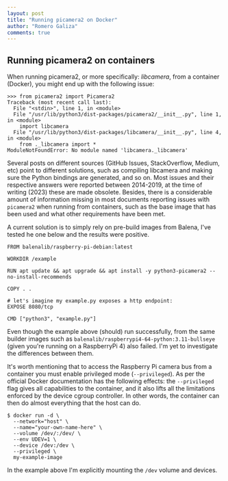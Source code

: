 ```yaml
---
layout: post
title: "Running picamera2 on Docker"
author: "Romero Galiza"
comments: true
---
```


## Running picamera2 on containers


When running picamera2, or more specifically: *libcamera*, from a container (Docker), you might end up with the following issue:

```
>>> from picamera2 import Picamera2
Traceback (most recent call last):
  File "<stdin>", line 1, in <module>
  File "/usr/lib/python3/dist-packages/picamera2/__init__.py", line 1, in <module>
    import libcamera
  File "/usr/lib/python3/dist-packages/libcamera/__init__.py", line 4, in <module>
    from ._libcamera import *
ModuleNotFoundError: No module named 'libcamera._libcamera'
``` 

Several posts on different sources (GitHub Issues, StackOverflow, Medium, etc) point to different solutions, such as compiling libcamera and making sure the Python bindings are generated, and so on. Most issues and their respective answers were reported between 2014-2019, at the time of writing (2023) these are made obsolete. Besides, there is a considerable amount of information missing in most documents reporting issues with `picamera2` when running from containers, such
as the base image that has been used and what other requirements have been met.

A current solution is to simply rely on pre-build images from Balena, I've tested he one below and the results were positive.

```
FROM balenalib/raspberry-pi-debian:latest

WORKDIR /example

RUN apt update && apt upgrade && apt install -y python3-picamera2 --no-install-recommends

COPY . .

# let's imagine my example.py exposes a http endpoint:
EXPOSE 8080/tcp

CMD ["python3", "example.py"]
``` 

Even though the example above (should) run successfully, from the same builder images such as `balenalib/raspberrypi4-64-python:3.11-bullseye` (given you're running on a RaspberryPi 4) also failed. I'm yet to investigate the differences between them.

It's worth mentioning that to access the Raspberry Pi camera bus from a container you must enable privileged mode (`--privileged`). As per the official Docker documentation has the following effects: the `--privileged` flag gives all capabilities to the container, and it also lifts all the limitations enforced by the device cgroup controller. In other words, the container can then do almost everything that the host can do.

```
$ docker run -d \
  --network="host" \
  --name="your-own-name-here" \
  --volume /dev/:/dev/ \
  --env UDEV=1 \
  --device /dev:/dev \
  --privileged \
  my-example-image
```

In the example above I'm explicitly mounting the `/dev` volume and devices.